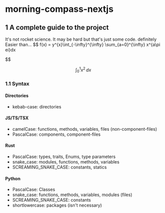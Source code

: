 # morning-compass-nextjs

## 1 A complete guide to the project

It's not rocket science. It may be hard but that's just some code.
definitely Easier than...
$$
f(x) = y^{x}\int_{-\infty}^{\infty}
        \sum_{a=0}^{\infty}
        x^{a\pi ei}dx

$$

$$
\int_0^1 x^2 \, dx
$$

### 1.1 Syntax

#### Directories

- kebab-case: directories

#### JS/TS/TSX

- camelCase: functions, methods, variables, files (non-component-files)
- PascalCase: components, component-files

#### Rust

- PascalCase: types, traits, Enums, type parameters
- snake_case: modules, functions, methods, variables
- SCREAMING_SNAKE_CASE: constants, statics

#### Python

- PascalCase: Classes
- snake_case: functions, methods, variables, modules (files)
- SCREAMING_SNAKE_CASE: constants
- shortlowercase: packages (isn't necessary)
